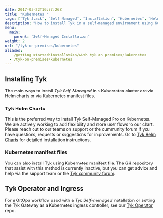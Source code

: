 ```yaml
---
date: 2017-03-22T16:57:26Z
title: "Kubernetes "
tags: ["Tyk Stack", "Self Managed", "Installation", "Kubernetes", "Helm Chart", "Tyk Operator"]
description: "How to install Tyk in a self-managed environment using Kubernetes"
menu:
  main:
    parent: "Self-Managed Installation"
weight: 2
url: "/tyk-on-premises/kubernetes"
aliases:
  - /getting-started/installation/with-tyk-on-premises/kubernetes
  - /tyk-on-premises/kubernetes
---
```


## Installing Tyk

The main ways to install *Tyk Self-Managed* in a Kubernetes cluster are via Helm charts or via Kubernetes manifest files.

### Tyk Helm Charts
This is the preferred way to install Tyk Self-Managed Pro on Kubernetes. 
We are actively working to add flexibility and more user flows to our chart. Please reach out
to our teams on support or the cummunity forum if you have questions, requests or suggestions for improvements.
Go to [Tyk Helm Charts](/tyk-self-managed/tyk-helm-chart) for detailed installation instructions.

### Kubernetes manifest files
You can also install Tyk using Kubernetes manifest file. The [GH repository](https://github.com/TykTechnologies/tyk-k8s) 
that assist with this method is currently inactive, but you can get advice and help via the 
support team or the [Tyk community forum](https://community.tyk.io/).

## Tyk Operator and Ingress 
For a GitOps workflow used with a *Tyk Self-managed* installation or setting the Tyk Gateway as a Kubernetes ingress controller, 
see our [Tyk Operator](https://github.com/TykTechnologies/tyk-operator) repo. 
